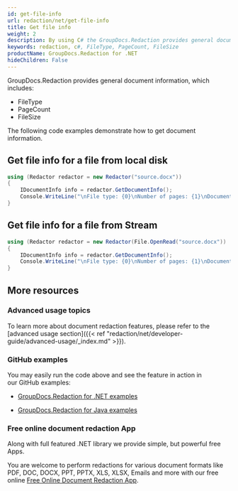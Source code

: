 ```yaml
---
id: get-file-info
url: redaction/net/get-file-info
title: Get file info
weight: 2
description: By using C# the GroupDocs.Redaction provides general document information, which includes FileType, PageCount and FileSize.
keywords: redaction, c#, FileType, PageCount, FileSize
productName: GroupDocs.Redaction for .NET
hideChildren: False
---
```

GroupDocs.Redaction provides general document information, which includes:

*   FileType
*   PageCount
*   FileSize

The following code examples demonstrate how to get document information.

## Get file info for a file from local disk

```csharp
using (Redactor redactor = new Redactor("source.docx"))
{
	IDocumentInfo info = redactor.GetDocumentInfo();
    Console.WriteLine("\nFile type: {0}\nNumber of pages: {1}\nDocument size: {2} bytes", info.FileType, info.PageCount, info.Size);
}
```

## Get file info for a file from Stream

```csharp
using (Redactor redactor = new Redactor(File.OpenRead("source.docx"))
{
	IDocumentInfo info = redactor.GetDocumentInfo();
    Console.WriteLine("\nFile type: {0}\nNumber of pages: {1}\nDocument size: {2} bytes", info.FileType, info.PageCount, info.Size);
}
```

## More resources

### Advanced usage topics

To learn more about document redaction features, please refer to the [advanced usage section]({{< ref "redaction/net/developer-guide/advanced-usage/_index.md" >}}).

### GitHub examples

You may easily run the code above and see the feature in action in our GitHub examples:

*   [GroupDocs.Redaction for .NET examples](https://github.com/groupdocs-redaction/GroupDocs.Redaction-for-.NET)
    
*   [GroupDocs.Redaction for Java examples](https://github.com/groupdocs-redaction/GroupDocs.Redaction-for-Java)
    

### Free online document redaction App

Along with full featured .NET library we provide simple, but powerful free Apps.

You are welcome to perform redactions for various document formats like PDF, DOC, DOCX, PPT, PPTX, XLS, XLSX, Emails and more with our free online [Free Online Document Redaction App](https://products.groupdocs.app/redaction).
